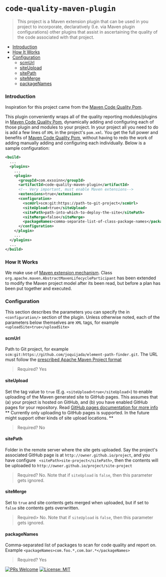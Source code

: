 # `code-quality-maven-plugin`
> This project is a Maven extension plugin that can be used in you project to incorporate, declaratively (I.e. via Maven plugin configurations) other plugins that assist in ascertaining the quality of the code associated with that project.

<!-- MDTOC maxdepth:6 firsth1:1 numbering:0 flatten:0 bullets:1 updateOnSave:1 -->
- [Introduction](#introduction)   
- [How It Works](#how-it-works)   
- [Configuration](#configuration)   
   - [scmUrl](#scmurl)   
   - [siteUpload](#siteupload)   
   - [sitePath](#sitepath)   
   - [siteMerge](#sitemerge)   
   - [packageNames](#packagenames)   

<!-- /MDTOC -->


### Introduction
Inspiration for this project came from the [Maven Code Quality Pom](https://github.com/gregswindle/maven-code-quality-pom).

This plugin conveniently wraps all of the quality reporting modules/plugins in [Maven Code Quality Pom](https://github.com/gregswindle/maven-code-quality-pom), dynamically adding and configuring each of those plugin and modules to your project. In your project all you need to do is add a few lines of  `XML` in the project's `pom.xml`. You get the full power and benefits of [Maven Code Quality Pom](https://github.com/gregswindle/maven-code-quality-pom), without having to redo the work of adding manually adding and configuring each individually. Below is a sample configuration:

```xml
<build>
  ...
  <plugins>
    ...
    <plugin>
      <groupId>com.exsoinn</groupId>
      <artifactId>code-quality-maven-plugin</artifactId>
      <!-- Very important, must enable Maven extensions-->
      <extensions>true</extensions>
      <configuration>
        <scmUrl>scm:git:https://path-to-git-project</scmUrl>
        <siteUpload>true</siteUpload>
        <sitePath>path-into-which-to-deploy-the-site</sitePath>
        <siteMerge>false</siteMerge>
        <packageNames>comma-separate-list-of-class-package-names</packageNames>
      </configuration>
    </plugin>
    ...
  </plugins>
  ...
</build>
```

### How It Works
We make use of [Maven extension mechanism](https://maven.apache.org/examples/maven-3-lifecycle-extensions.html). Class `org.apache.maven.AbstractMavenLifecycleParticipant` has been extended to modify the Maven project model after its been read, but before a plan has been put together and executed.

### Configuration
This section describes the parameters you can specify the in `<configuration/>` section of the plugin. Unless otherwise noted, each of the parameters below themselves are `XML` tags, for example `<uploadSite>true</uploadSite>`
#### scmUrl
Path to Git project, for example `scm:git:https://github.com/joquijada/element-path-finder.git`. The URL must follow the [prescribed Apache Maven Project format](https://maven.apache.org/scm/scm-url-format.html)
> Required? Yes

#### siteUpload
Set the tag value to `true` (E.g. `<siteUpload>true</siteUpload>`) to enable uploading of the Maven generated site to GitHub pages. This assumes that (a) your project is hosted on GitHub, and (b) you have enabled GitHub pages for your repository. Read [GitHub pages documentation for more info](https://help.github.com/en/articles/configuring-a-publishing-source-for-github-pages)
** Currently only uploading to GitHub pages is supported. In the future might support other kinds of site upload locations. **

> Required? No


#### sitePath
Folder in the remote server where the site gets uploaded. Say the project's associated GitHub page is at `http://owner.github.io/project`, and you have configure ` <sitePath>site-project</sitePath>`, then the contents will be uploaded to `http://owner.github.io/project/site-project`

> Required? No. Note that if `siteUpload` is `false`, then this parameter gets ignored.

#### siteMerge
Set to `true` and site contents gets merged when uploaded, but if set to `false` site contents gets overwritten.

> Required> No. Note that if `siteUpload` is `false`, then this parameter gets ignored.


#### packageNames
Comma-separated list of packages to scan for code quality and report on. Example `<packageNames>com.foo.*,com.bar.*</packageNames>`

> Required? Yes



[![PRs Welcome](https://img.shields.io/badge/PRs-welcome-brightgreen.svg?style=flat-square)](http://makeapullrequest.com)
[![License: MIT](https://img.shields.io/badge/License-MIT-yellow.svg)](https://opensource.org/licenses/MIT)
